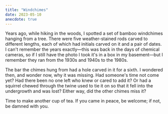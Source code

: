 ```yaml
---
title: "Windchimes"
date: 2023-05-10
anecdote: true
---
```


Years ago,
while hiking in the woods,
I spotted a set of bamboo windchimes hanging from a tree.
There were five weather-stained rods carved to different lengths,
each of which had initials carved on it and a pair of dates.
I can't remember the years exactly—this was back in the days of chemical cameras,
so if I still have the photo I took it's in a box in my basement—but
I remember they ran from the 1930s and 1940s to the 1980s.

The bar the chimes hung from had a hole carved in it for a sixth.
I wondered then, and wonder now, why it was missing.
Had someone's time not come yet?
Had there been no one left who knew or cared to add it?
Or had a squirrel chewed through the twine used to tie it on
so that it fell into the undergrowth and was lost?
Either way,
did the other chimes miss it?

Time to make another cup of tea.
If you came in peace, be welcome;
if not, be damned with you.
